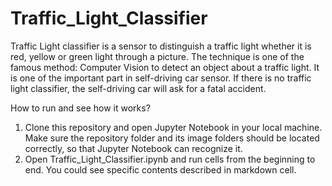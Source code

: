 # Traffic_Light_Classifier

Traffic Light classifier is a sensor to distinguish a traffic light whether it is red, yellow or green light through a picture. The technique is one of the famous method: Computer Vision to detect an object about a traffic light. It is one of the important part in self-driving car sensor. If there is no traffic light classifier, the self-driving car will ask for a fatal accident. 

How to run and see how it works?

1. Clone this repository and open Jupyter Notebook in your local machine. Make sure the repository folder and its image folders should be located correctly, so that Jupyter Notebook can recognize it.
2. Open Traffic_Light_Classifier.ipynb and run cells from the beginning to end.
You could see specific contents described in markdown cell.
